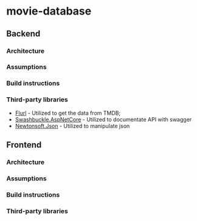 # movie-database

## Backend

### Architecture
### Assumptions
### Build instructions
### Third-party libraries
- [Flurl](https://flurl.dev/) - Utilized to get the data from TMDB;
- [Swashbuckle.AspNetCore](https://github.com/domaindrivendev/Swashbuckle.AspNetCore) - Utilized to documentate API with swagger
- [Newtonsoft.Json](https://www.newtonsoft.com/json) - Utilized to manipulate json

## Frontend

### Architecture
### Assumptions
### Build instructions
### Third-party libraries
